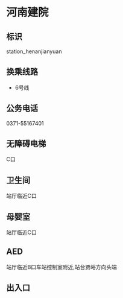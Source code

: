 # 河南建院

## 标识

station_henanjianyuan

## 换乘线路

- 6号线

## 公务电话

0371-55167401

## 无障碍电梯

C口

## 卫生间

站厅临近C口

## 母婴室

站厅临近C口

## AED

站厅临近B口车站控制室附近,站台贾峪方向头端

## 出入口

